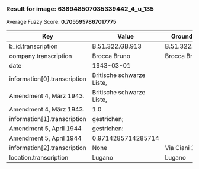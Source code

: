 ### Result for image: 638948507035339442_4_u_135
Average Fuzzy Score: **0.7055957867017775**
<small>

| Key | Value | Ground Truth | Score |
| --- | --- | --- | --- |
| b_id.transcription | B.51.322.GB.913 | B.51.322.GB.913. | 0.967741935483871 |
| company.transcription | Brocca Bruno | Brocca Bruno | 1.0 |
| date | 1943-03-01 |  | 0.0 |
| information[0].transcription | Britische schwarze Liste,
Amendment 4, März 1943. | Britische schwarze Liste,
Amendment 4, März 1943. | 1.0 |
| information[1].transcription | gestrichen;
Amendment 5, April 1944 | gestrichen:
Amendment 5, April 1944 | 0.9714285714285714 |
| information[2].transcription | None | Via Ciani 1. | 0.0 |
| location.transcription | Lugano | Lugano | 1.0 |

</small>
